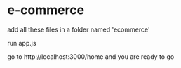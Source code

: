 # e-commerce
add all these files in a folder named 'ecommerce'

run app.js

go to http://localhost:3000/home and you are ready to go
